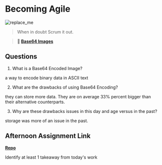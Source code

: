 # Becoming Agile

![replace_me](https://codeworks.blob.core.windows.net/public/assets/img/illustrations/placeholder.svg)

> When in doubt Scrum it out.

> **📖 [Base64 Images](https://codeworksacademy.com/fs-student-guide/resources/wk8-9/06-Base64)**

## Questions

1. What is a Base64 Encoded Image?

a way to encode binary data in ASCII text

2. What are the drawbacks of using Base64 Encoding?

they can store more data. They are on average 33% percent bigger than their alternative counterparts. 

3. Why are these drawbacks issues in this day and age versus in the past?

storage was more of an issue in the past. 

## Afternoon Assignment Link

**[Repo](https://github.com/deriklee451/<ASSIGNMENT_REPO>)**

Identify at least 1 takeaway from today's work
